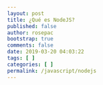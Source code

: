 ```yaml
---
layout: post
title: ¿Qué es NodeJS?
published: false
author: rosepac
bootstrap: true
comments: false
date: 2019-03-20 04:03:22
tags: [ ]
categories: [ ]
permalink: /javascript/nodejs
---
```

